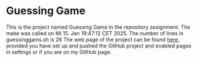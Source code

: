 # Guessing Game
This is the project named Guessing Game in the repository assignment.
The make was called on Mi 15. Jan 19:47:12 CET 2025.
The number of lines in guessinggams.sh is 26
The web page of the project can be found [here](https://time-to-MaBo.github.io/assignment/), provided you have set up and pushed the GitHub project and enabled pages in settings or if you are on my GitHub page.
